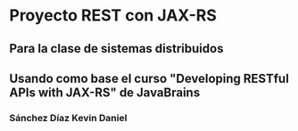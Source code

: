 # Proyecto REST con JAX-RS
## Para la clase de sistemas distribuidos
## Usando como base el curso "Developing RESTful APIs with JAX-RS" de JavaBrains

### Sánchez Díaz Kevin Daniel

